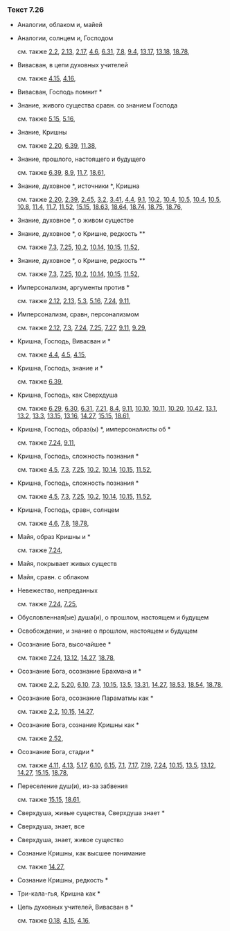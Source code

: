### Текст 7.26
	
- Аналогии, облаком и, майей

	
- Аналогии, солнцем и, Господом

	см. также  [2.2](../02/0202.md),  [2.13](../02/0213.md),  [2.17](../02/0217.md),  [4.6](../04/0406.md),  [6.31](../06/0631.md),  [7.8](../07/0708.md),  [9.4](../09/0904.md),  [13.17](../13/1317.md),  [13.18](../13/1318.md),  [18.78](../18/1878.md), 
	
- Вивасван, в цепи духовных учителей

	см. также  [4.15](../04/0415.md),  [4.16](../04/0416.md), 
	
- Вивасван, Господь помнит *

	
- Знание, живого существа сравн. со знанием Господа

	см. также  [5.15](../05/0515.md),  [5.16](../05/0516.md), 
	
- Знание, Кришны

	см. также  [2.20](../02/0220.md),  [6.39](../06/0639.md),  [11.38](../11/1138.md), 
	
- Знание, прошлого, настоящего и будущего

	см. также  [6.39](../06/0639.md),  [8.9](../08/0809.md),  [11.7](../11/1107.md),  [18.61](../18/1861.md), 
	
- Знание, духовное *, источники *, Кришна

	см. также  [2.20](../02/0220.md),  [2.39](../02/0239.md),  [2.45](../02/0245.md),  [3.2](../03/0302.md),  [3.41](../03/0341.md),  [4.4](../04/0404.md),  [9.1](../09/0901.md),  [10.2](../10/1002.md),  [10.4](../10/1004.md),  [10.5](../10/1005.md),  [10.4](../10/1004.md),  [10.5](../10/1005.md),  [10.8](../10/1008.md),  [11.4](../11/1104.md),  [11.7](../11/1107.md),  [11.52](../11/1152.md),  [15.15](../15/1515.md),  [18.63](../18/1863.md),  [18.64](../18/1864.md),  [18.74](../18/1874.md),  [18.75](../18/1875.md),  [18.76](../18/1876.md), 
	
- Знание, духовное *, о живом существе

	
- Знание, духовное *, о Кришне, редкость **

	см. также  [7.3](../07/0703.md),  [7.25](../07/0725.md),  [10.2](../10/1002.md),  [10.14](../10/1014.md),  [10.15](../10/1015.md),  [11.52](../11/1152.md), 
	
- Знание, духовное *, о Кришне, редкость **

	см. также  [7.3](../07/0703.md),  [7.25](../07/0725.md),  [10.2](../10/1002.md),  [10.14](../10/1014.md),  [10.15](../10/1015.md),  [11.52](../11/1152.md), 
	
- Имперсонализм, аргументы против *

	см. также  [2.12](../02/0212.md),  [2.13](../02/0213.md),  [5.3](../05/0503.md),  [5.16](../05/0516.md),  [7.24](../07/0724.md),  [9.11](../09/0911.md), 
	
- Имперсонализм, сравн, персонализмом

	см. также  [2.12](../02/0212.md),  [7.3](../07/0703.md),  [7.24](../07/0724.md),  [7.25](../07/0725.md),  [7.27](../07/0727.md),  [9.11](../09/0911.md),  [9.29](../09/0929.md), 
	
- Кришна, Господь, Вивасван и *

	см. также  [4.4](../04/0404.md),  [4.5](../04/0405.md),  [4.15](../04/0415.md), 
	
- Кришна, Господь, знание и *

	см. также  [6.39](../06/0639.md), 
	
- Кришна, Господь, как Сверхдуша

	см. также  [6.29](../06/0629.md),  [6.30](../06/0630.md),  [6.31](../06/0631.md),  [7.21](../07/0721.md),  [8.4](../08/0804.md),  [9.11](../09/0911.md),  [10.10](../10/1010.md),  [10.11](../10/1011.md),  [10.20](../10/1020.md),  [10.42](../10/1042.md),  [13.1](../13/1301.md),  [13.2](../13/1302.md),  [13.3](../13/1303.md),  [13.15](../13/1315.md),  [13.16](../13/1316.md),  [14.27](../14/1427.md),  [15.15](../15/1515.md),  [18.61](../18/1861.md), 
	
- Кришна, Господь, образ(ы) *, имперсоналисты об *

	см. также  [7.24](../07/0724.md),  [9.11](../09/0911.md), 
	
- Кришна, Господь, сложность познания *

	см. также  [4.5](../04/0405.md),  [7.3](../07/0703.md),  [7.25](../07/0725.md),  [10.2](../10/1002.md),  [10.14](../10/1014.md),  [10.15](../10/1015.md),  [11.52](../11/1152.md), 
	
- Кришна, Господь, сложность познания *

	см. также  [4.5](../04/0405.md),  [7.3](../07/0703.md),  [7.25](../07/0725.md),  [10.2](../10/1002.md),  [10.14](../10/1014.md),  [10.15](../10/1015.md),  [11.52](../11/1152.md), 
	
- Кришна, Господь, сравн, солнцем

	см. также  [4.6](../04/0406.md),  [7.8](../07/0708.md),  [18.78](../18/1878.md), 
	
- Майя, образ Кришны и *

	см. также  [7.24](../07/0724.md), 
	
- Майя, покрывает живых существ

	
- Майя, сравн. с облаком

	
- Невежество, непреданных

	см. также  [7.24](../07/0724.md),  [7.25](../07/0725.md), 
	
- Обусловленная(ые) душа(и), о прошлом, настоящем и будущем

	
- Освобождение, и знание о прошлом, настоящем и будущем

	
- Осознание Бога, высочайшее *

	см. также  [7.24](../07/0724.md),  [13.12](../13/1312.md),  [14.27](../14/1427.md),  [18.78](../18/1878.md), 
	
- Осознание Бога, осознание Брахмана и *

	см. также  [2.2](../02/0202.md),  [5.20](../05/0520.md),  [6.10](../06/0610.md),  [7.3](../07/0703.md),  [10.15](../10/1015.md),  [13.5](../13/1305.md),  [13.31](../13/1331.md),  [14.27](../14/1427.md),  [18.53](../18/1853.md),  [18.54](../18/1854.md),  [18.78](../18/1878.md), 
	
- Осознание Бога, осознание Параматмы как *

	см. также  [2.2](../02/0202.md),  [10.15](../10/1015.md),  [14.27](../14/1427.md), 
	
- Осознание Бога, сознание Кришны как *

	см. также  [2.52](../02/0252.md), 
	
- Осознание Бога, стадии *

	см. также  [4.11](../04/0411.md),  [4.13](../04/0413.md),  [5.17](../05/0517.md),  [6.10](../06/0610.md),  [6.15](../06/0615.md),  [7.1](../07/0701.md),  [7.17](../07/0717.md),  [7.19](../07/0719.md),  [7.24](../07/0724.md),  [10.15](../10/1015.md),  [13.5](../13/1305.md),  [13.12](../13/1312.md),  [14.27](../14/1427.md),  [15.15](../15/1515.md),  [18.78](../18/1878.md), 
	
- Переселение душ(и), из-за забвения

	см. также  [15.15](../15/1515.md),  [18.61](../18/1861.md), 
	
- Сверхдуша, живые существа, Сверхдуша знает *

	
- Сверхдуша, знает, все

	
- Сверхдуша, знает, живое существо

	
- Сознание Кришны, как высшее понимание

	см. также  [14.27](../14/1427.md), 
	
- Сознание Кришны, редкость *

	
- Три-кала-гья, Кришна как *

	
- Цепь духовных учителей, Вивасван в *

	см. также  [0.18](../00/0018.md),  [4.15](../04/0415.md),  [4.16](../04/0416.md), 
